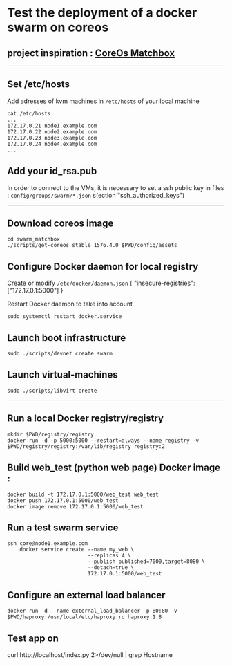 # Test the deployment of a docker swarm on coreos
## project inspiration : [CoreOs Matchbox](https://github.com/coreos/matchbox)
___

## Set /etc/hosts
Add adresses of kvm machines in `/etc/hosts` of your local machine
```{r, engine='bash'}
cat /etc/hosts
...
172.17.0.21 node1.example.com
172.17.0.22 node2.example.com
172.17.0.23 node3.example.com
172.17.0.24 node4.example.com
...
```

## Add your id_rsa.pub
In order to connect to the VMs, it is necessary to set a ssh public key in files : `config/groups/swarm/*.json` s(ection "ssh_authorized_keys")

___

## Download coreos image
```{r, engine='bash'}
cd swarm_matchbox
./scripts/get-coreos stable 1576.4.0 $PWD/config/assets
```

## Configure Docker daemon for local registry
Create or modify `/etc/docker/daemon.json`
{ "insecure-registries":["172.17.0.1:5000"] }

Restart Docker daemon to take into account
```{r, engine='bash'}
sudo systemctl restart docker.service
```

## Launch boot infrastructure
```{r, engine='bash'}
sudo ./scripts/devnet create swarm
```

## Launch virtual-machines
```{r, engine='bash'}
sudo ./scripts/libvirt create
```
___

## Run a local Docker registry/registry
```{r, engine='bash'}
mkdir $PWD/registry/registry
docker run -d -p 5000:5000 --restart=always --name registry -v $PWD/registry/registry:/var/lib/registry registry:2
```

## Build web_test (python web page) Docker image :
```{r, engine='bash'}
docker build -t 172.17.0.1:5000/web_test web_test
docker push 172.17.0.1:5000/web_test
docker image remove 172.17.0.1:5000/web_test
```

## Run a test swarm service
```{r, engine='bash'}
ssh core@node1.example.com
    docker service create --name my_web \
                          --replicas 4 \
                          --publish published=7000,target=8080 \
                          --detach=true \
                          172.17.0.1:5000/web_test
```

## Configure an external load balancer
```{r, engine='bash'}
docker run -d --name external_load_balancer -p 80:80 -v $PWD/haproxy:/usr/local/etc/haproxy:ro haproxy:1.8
```

## Test app on
curl http://localhost/index.py 2>/dev/null | grep Hostname